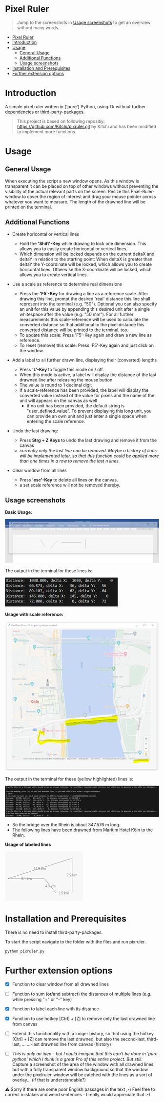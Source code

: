 # Pixel Ruler


> Jump to the screenshots in [Usage screenshots](#usage-screenshots) to get an overview without many words.


- [Pixel Ruler](#pixel-ruler)
- [Introduction](#introduction)
- [Usage](#usage)
  - [General Usage](#general-usage)
  - [Additional Functions](#additional-functions)
  - [Usage screenshots](#usage-screenshots)
- [Installation and Prerequisites](#installation-and-prerequisites)
- [Further extension options](#further-extension-options)






# Introduction


A simple pixel ruler written in ('pure') Python, using Tk without further dependencies or third-party-packages.

> This project is based on following repositiy: https://github.com/Kitchi/pixruler.git by Kitchi and has been modified to implement more functions.





# Usage

## General Usage
When executing the script a new window opens. As this window is transparent it can be placed on top of other windows without preventing the visibility of the actual relevant parts on the screen.
Resize this Pixel-Ruler-window to cover the region of interest and drag
your mouse pointer across whatever you want to measure. The length of
the drawned line will be printed on the terminal. 


## Additional Functions

- Create horicontal or vertical lines
  -  Hold the **'Shift'-Key** while drawing to lock one dimension. This allows you to easily create horicontal or vertical lines. 
  -  Which dimension will be locked depends on the current deltaX and deltaY in relation to the starting point: When deltaX is greater than deltaY the Y-coordinate will be locked, which allows you to create horicontal lines. Otherwise the X-coordinate will be locked, which allows you to create vertical lines.
  

- Use a scale as reference to determine real dimensions
    - Press the **'F5'-Key** for drawing a line as a reference scale. After drawing this line, prompt the desired 'real' distance this line shall represent into the terminal (e.g. "50"). Optional you can also specify an unit for this value by appending this desired unit after a single whitespace after the value (e.g. "50 mm"). For all further measurements this scale-reference will be used to calculate the converted  distance so that additional to the pixel distance this converted distance will be printed to the terminal, too.
  - To update this scale: Press 'F5'-Key again and draw a new line as reference.
  - To reset (remove) this scale: Press 'F5'-Key again and just click on the window.


- Add a label to all further drawn line, displaying their (converted) lengths
  - Press **'L'-Key** to toggle this mode on / off.
  - When this mode is active, a label will display the distance of the last drawned line after releasing the mouse button
  - The value is round to 1 decimal digit
  - If a scale-reference has been provided, the label will display the converted value instead of the value for pixels and the name of the unit will appears on the canvas as well
    - if no unit has been provided, the default string is "user_defined_value". To prevent displaying this long unit, you can provide an own unit and just enter a single space when entering the scale reference.
  

- Undo the last drawing:
  - Press **Strg + Z Keys**  to undo the last drawing and remove it from the canvas
  - *currently only the last line can be removed. Maybe a history of lines will be implemented later, so that this function could be applied more than one times in a row to remove the last n lines.*


- Clear window from all lines
   - Press **'esc'-Key** to delete all lines on the canvas.
   - a set scale reference will not be removed thereby.

## Usage screenshots

**Basic Usage:**

![basic usage (window)](screenshots/basic_usage_window.png)

The output in the terminal for these lines is:

![basic usage (terminal)](screenshots/basic_usage_terminal.png)

**Usage with scale reference:**

![scale reference usage (window)](screenshots/scale_reference_window.png)

The output in the terminal for these (yellow highlighted) lines is:

![scale reference usage (terminal)](screenshots/scale_reference_terminal.png)


- So the bridge over the Rhein is about 347.576 m long.
- The following lines have been drawned from Maritim Hotel Köln to the Rhein.



**Usage of labeled lines**

![Usage of lines with labels](screenshots/usage_labels.png)


# Installation and Prerequisites

There is no need to install third-party-packages.

To start the script navigate to the folder with the files and run pixruler.

    python pixruler.py


# Further extension options

- [X] Function to clear window from all drawned lines

- [ ] Function to sum (or/and subtract) the distances of multiple lines (e.g. while pressing "+" or "-" key)

- [X] Function to label each line with its distance

- [X] Function to use hotkey [Ctrl] + [Z] to remove only the last drawned line from canvas

- [ ] Extend this functionality with a longer history, so that  using the hotkey [Ctrl] + [Z] can  remove the last drawned, but also the second-last, third-last, ... ...-last drawned line from canvas (history)

- [ ] *This is only an idea - but I could imagine that this can't be done in 'pure python' which I think is a great Pro of this entire project. But still:* Capture a screenshot of the area of the window with all drawned lines but with a fully transparent window background so that the window under the pixelruler-window will be catched with the lines as a sort of overlay... (if that is understandable?)


&#9888; Sorry if there are some poor English passages in the text ;-) Feel free to correct mistakes and weird sentences - I really would appreciate that :-)
